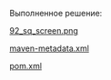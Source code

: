 Выполненное решение:

[92_sq_screen.png](https://github.com/zaitsev54/devops-netology/blob/main/92_cicd/92_sq_screen.png) 

[maven-metadata.xml](https://github.com/zaitsev54/devops-netology/blob/main/92_cicd/maven-metadata.xml)

[pom.xml](https://github.com/zaitsev54/devops-netology/blob/main/92_cicd/pom.xml)
